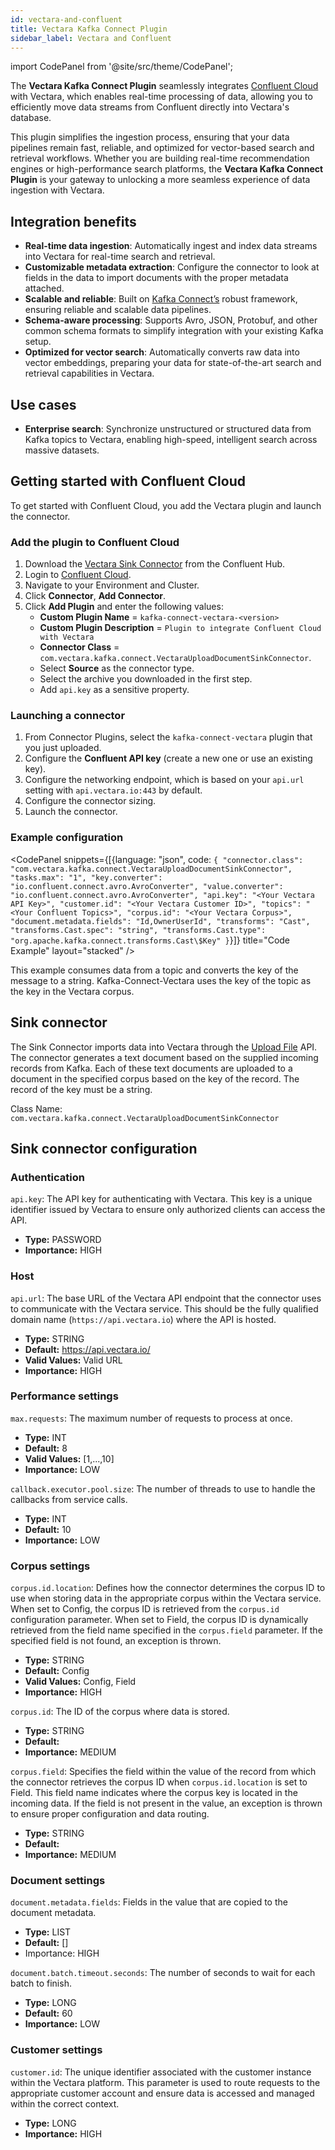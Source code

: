 ```yaml
---
id: vectara-and-confluent
title: Vectara Kafka Connect Plugin
sidebar_label: Vectara and Confluent
---
```



import CodePanel from '@site/src/theme/CodePanel';


The **Vectara Kafka Connect Plugin** seamlessly integrates [Confluent Cloud](https://confluent.cloud/) 
with Vectara, which enables real-time processing of data, allowing you 
to efficiently move data streams from Confluent directly into Vectara's 
database.

This plugin simplifies the ingestion process, ensuring that your data 
pipelines remain fast, reliable, and optimized for vector-based search and 
retrieval workflows. Whether you are building real-time recommendation engines 
or high-performance search platforms, the **Vectara Kafka Connect Plugin** is your 
gateway to unlocking a more seamless experience of data ingestion with Vectara.

## Integration benefits
- **Real-time data ingestion**: Automatically ingest and index data streams into 
  Vectara for real-time search and retrieval.
- **Customizable metadata extraction**: Configure the connector to look at fields 
  in the data to import documents with the proper metadata attached.
- **Scalable and reliable**: Built on [Kafka Connect’s](https://docs.confluent.io/platform/current/connect/index.html) robust framework, 
  ensuring reliable and scalable data pipelines.
- **Schema-aware processing**: Supports Avro, JSON, Protobuf, and other common schema 
  formats to simplify integration with your existing Kafka setup.
- **Optimized for vector search**: Automatically converts raw data into vector 
  embeddings, preparing your data for state-of-the-art search and retrieval capabilities in Vectara.

## Use cases
- **Enterprise search**: Synchronize unstructured or structured data from Kafka 
  topics to Vectara, enabling high-speed, intelligent search across massive 
  datasets.

## Getting started with Confluent Cloud

To get started with Confluent Cloud, you add the Vectara plugin and launch the 
connector.

### Add the plugin to Confluent Cloud
1. Download the [Vectara Sink Connector](https://www.confluent.io/hub/vectara/kafka-connect-vectara) from the Confluent Hub.
2. Login to [Confluent Cloud](https://www.confluent.io/confluent-cloud/tryfree/?utm_campaign=tm.pmm_cd.cwc_partner_vectara_tryfree&utm_source=vectara&utm_medium=partnerref).
3. Navigate to your Environment and Cluster.
4. Click **Connector**, **Add Connector**.
5. Click **Add Plugin** and enter the following values: 
   - **Custom Plugin Name** = `kafka-connect-vectara-<version>`
   - **Custom Plugin Description** = `Plugin to integrate Confluent Cloud with Vectara`
   - **Connector Class** = `com.vectara.kafka.connect.VectaraUploadDocumentSinkConnector`. 
   - Select **Source** as the connector type.
   - Select the archive you downloaded in the first step.
   - Add `api.key` as a sensitive property.

### Launching a connector
1. From Connector Plugins, select the `kafka-connect-vectara` plugin that 
   you just uploaded.
2. Configure the **Confluent API key** (create a new one or use an existing key).
3. Configure the networking endpoint, which is based on your `api.url` setting 
   with `api.vectara.io:443` by default.
4. Configure the connector sizing.
5. Launch the connector.

### Example configuration

<CodePanel snippets={[{language: "json", code: `{
    "connector.class": "com.vectara.kafka.connect.VectaraUploadDocumentSinkConnector",
    "tasks.max": "1",
    "key.converter": "io.confluent.connect.avro.AvroConverter",
    "value.converter": "io.confluent.connect.avro.AvroConverter",
    "api.key": "<Your Vectara API Key>",
    "customer.id": "<Your Vectara Customer ID>",
    "topics": "<Your Confluent Topics>",
    "corpus.id": "<Your Vectara Corpus>",
    "document.metadata.fields": "Id,OwnerUserId",
    "transforms": "Cast",
    "transforms.Cast.spec": "string",
    "transforms.Cast.type": "org.apache.kafka.connect.transforms.Cast\$Key"
}`}]} title="Code Example" layout="stacked" />

This example consumes data from a topic and converts the key of the message 
to a string. Kafka-Connect-Vectara uses the key of the topic as the key in the 
Vectara corpus.

## Sink connector

The Sink Connector imports data into Vectara through the [Upload File](https://docs.vectara.com/docs/rest-api/upload-file) API. The 
connector generates a text document based on the supplied incoming records 
from Kafka. Each of these text documents are uploaded to a document in the 
specified corpus based on the key of the record. The record of the key must be 
a string.

Class Name: `com.vectara.kafka.connect.VectaraUploadDocumentSinkConnector`

## Sink connector configuration

### Authentication

`api.key`: The API key for authenticating with Vectara. This key is a unique 
identifier issued by Vectara to ensure only authorized clients can access the 
API.
* **Type:** PASSWORD
* **Importance:** HIGH

### Host

`api.url`: The base URL of the Vectara API endpoint that the 
connector uses to communicate with the Vectara service. This should be the 
fully qualified domain name (`https://api.vectara.io`) where the API is 
hosted.
* **Type:** STRING
* **Default:** https://api.vectara.io/
* **Valid Values:** Valid URL
* **Importance:** HIGH

### Performance settings

`max.requests`: The maximum number of requests to process at once.
* **Type:** INT
* **Default:** 8
* **Valid Values:** [1,...,10]
* **Importance:** LOW

`callback.executor.pool.size`: The number of threads to use to handle the 
callbacks from service calls.
* **Type:** INT
* **Default:** 10
* **Importance:** LOW

### Corpus settings

`corpus.id.location`: Defines how the connector determines the corpus ID to use 
when storing data in the appropriate corpus within the Vectara service. When 
set to Config, the corpus ID is retrieved from the `corpus.id` configuration 
parameter. When set to Field, the corpus ID is dynamically retrieved from the 
field name specified in the `corpus.field` parameter. If the specified field is 
not found, an exception is thrown.
* **Type:** STRING
* **Default:** Config
* **Valid Values:** Config, Field
* **Importance:** HIGH

`corpus.id`: The ID of the corpus where data is stored.
* **Type:** STRING
* **Default:**
* **Importance:** MEDIUM

`corpus.field`: Specifies the field within the value of the record from which 
the connector retrieves the corpus ID when `corpus.id.location` is set to 
Field. This field name indicates where the corpus key is located in the 
incoming data. If the field is not present in the value, an exception is 
thrown to ensure proper configuration and data routing.
* **Type:** STRING
* **Default:**
* **Importance:** MEDIUM

### Document settings

`document.metadata.fields`: Fields in the value that are copied to the document 
metadata.
* **Type:** LIST
* **Default:** []
* Importance: HIGH

`document.batch.timeout.seconds`: The number of seconds to wait for each batch 
to finish.
* **Type:** LONG
* **Default:** 60
* **Importance:** LOW

### Customer settings

`customer.id`: The unique identifier associated with the customer instance 
within the Vectara platform. This parameter is used to route requests to the 
appropriate customer account and ensure data is accessed and managed within the 
correct context.
* **Type:** LONG
* **Importance:** HIGH
        

